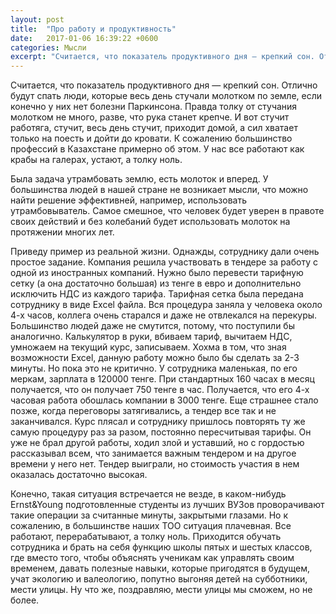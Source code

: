 ```yaml
---
layout: post
title:  "Про работу и продуктивность"
date:   2017-01-06 16:39:22 +0600
categories: Мысли
excerpt: "Считается, что показатель продуктивного дня — крепкий сон. Отлично будут спать люди, которые весь день стучали молотком по земле, если конечно у них нет болезни Паркинсона. Правда толку от стучания молотком не много, разве, что рука станет крепче. И вот стучит работяга, стучит, весь день стучит, приходит домой, а сил хватает только на поесть и дойти до кровати. К сожалению большинство профессий в Казахстане примерно об этом. У нас все работают как крабы на галерах, уста..."
---
```

Считается, что показатель продуктивного дня — крепкий сон. Отлично будут спать люди, которые весь день стучали молотком по земле, если конечно у них нет болезни Паркинсона. Правда толку от стучания молотком не много, разве, что рука станет крепче. И вот стучит работяга, стучит, весь день стучит, приходит домой, а сил хватает только на поесть и дойти до кровати. К сожалению большинство профессий в Казахстане примерно об этом. У нас все работают как крабы на галерах, устают, а толку ноль.

Была задача утрамбовать землю, есть молоток и вперед. У большинства людей в нашей стране не возникает мысли, что можно найти решение эффективней, например, использовать утрамбовыватель. Самое смешное, что человек будет уверен в правоте своих действий и без колебаний будет использовать молоток на протяжении многих лет.

Приведу пример из реальной жизни.
Однажды, сотруднику дали очень простое задание. Компания решила участвовать в тендере за работу с одной из иностранных компаний. Нужно было перевести тарифную сетку (а она достаточно большая) из тенге в евро и дополнительно исключить НДС из каждого тарифа. Тарифная сетка была передана сотруднику в виде Excel файла. Вся процедура заняла у человека около 4-х часов, коллега очень старался и даже не отвлекался на перекуры. Большинство людей даже не смутится, потому, что поступили бы аналогично. Калькулятор в руки, вбиваем тариф, вычитаем НДС, умножаем на текущий курс, записываем. Хохма в том, что зная возможности Excel, данную работу можно было бы сделать за 2-3 минуты. Но пока это не критично. У сотрудника маленькая, по его меркам, зарплата в 120000 тенге. При стандартных 160 часах в месяц получается, что он получает 750 тенге в час. Получается, что его 4-х часовая работа обошлась компании в 3000 тенге. Еще страшнее стало позже, когда переговоры затягивались, а тендер все так и не заканчивался. Курс плясал и сотруднику пришлось повторять ту же самую процедуру раз за разом, постоянно пересчитывая тарифы. Он уже не брал другой работы, ходил злой и уставший, но с гордостью рассказывал всем, что занимается важным тендером и на другое времени у него нет. Тендер выиграли, но стоимость участия в нем оказалась достаточно высокая.

Конечно, такая ситуация встречается не везде, в каком-нибудь Ernst&Young подготовленные студенты из лучших ВУЗов проворачивают такие операции за считанные минуты, закрытыми глазами. Но к сожалению, в большинстве наших ТОО ситуация плачевная. Все работают, перерабатывают, а толку ноль. Приходится обучать сотрудника и брать на себя функцию школы пятых и шестых классов, где вместо того, чтобы объяснять ученикам как управлять своим временем, давать полезные навыки, которые пригодятся в будущем, учат экологию и валеологию, попутно выгоняя детей на субботники, мести улицы. Ну что же, поздравляю, мести улицы мы сможем, но не более.